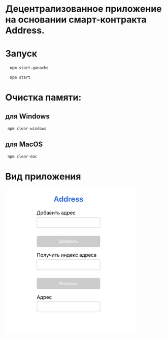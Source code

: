 # Децентрализованное приложение на основании смарт-контракта Address.

# Запуск
``` 
  npm start-ganache
```
``` 
  npm start
```

# Очистка памяти:
## для Windows
```
 npm clear-windows
```
## для MacOS
```
 npm clear-mac
```

#  Вид приложения

 <img alt="Скриншот приложения" src="./media/screenshot.png"/>
